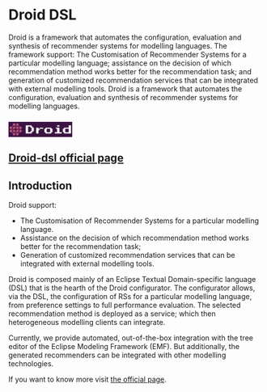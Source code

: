 # Droid DSL
Droid is a framework that automates the configuration, evaluation and synthesis of recommender systems for modelling languages. The framework support: The Customisation of Recommender Systems for a particular modelling language; assistance on the decision of which recommendation method works better for the recommendation task; and generation of customized recommendation services that can be integrated with external modelling tools.
Droid is a framework that automates the configuration, evaluation and synthesis of recommender systems for modelling languages.

<h3 align="left"></h3>
<p align="left">
<a href="https://droid-dsl.github.io/#page-top" target="blank"><img align="center" src="https://github.com/lissetteag/Droid-dsl.github.io/blob/main/assets/img/image.png" alt="Droid" height="25%" width="25%" /></a>
</p>

## [Droid-dsl official page](https://droid-dsl.github.io/)

## Introduction

Droid support:
- The Customisation of Recommender Systems for a particular modelling language.
- Assistance on the decision of which recommendation method works better for the recommendation task;
- Generation of customized recommendation services that can be integrated with external modelling tools.

Droid is composed mainly of an Eclipse Textual Domain-specific language (DSL) that is the hearth of the Droid configurator. The configurator allows, via the DSL, the configuration of RSs for a particular modelling language, from preference settings to full performance evaluation. The selected recommendation method is deployed as a service; which then heterogeneous modelling clients can integrate.

Currently, we provide automated, out-of-the-box integration with the tree editor of the Eclipse Modeling Framework (EMF). But additionally, the generated recommenders can be integrated with other modelling technologies.

If you want to know more visit [the official page](https://droid-dsl.github.io/).

